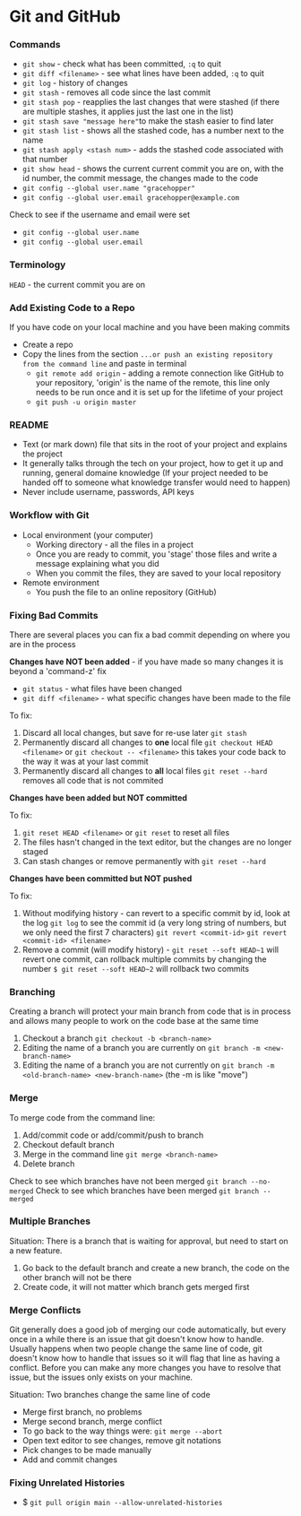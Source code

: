 # Git and GitHub

### Commands
- `git show` - check what has been committed, `:q` to quit
- `git diff <filename>` - see what lines have been added, `:q` to quit
- `git log` - history of changes
- `git stash` - removes all code since the last commit
- `git stash pop` - reapplies the last changes that were stashed (if there are multiple stashes, it applies just the last one in the list)
- `git stash save "message here"`to make the stash easier to find later
- `git stash list` - shows all the stashed code, has a number next to the name
- `git stash apply <stash num>` - adds the stashed code associated with that number
- `git show head` - shows the current current commit you are on, with the id number, the commit message, the changes made to the code
- `git config --global user.name "gracehopper"`
- `git config --global user.email gracehopper@example.com`

Check to see if the username and email were set
- `git config --global user.name`
- `git config --global user.email`

### Terminology
`HEAD` - the current commit you are on


### Add Existing Code to a Repo
If you have code on your local machine and you have been making commits
- Create a repo
- Copy the lines from the section `...or push an existing repository from the command line` and paste in terminal
  -  `git remote add origin` - adding a remote connection like GitHub to your repository, 'origin' is the name of the remote, this line only needs to be run once and it is set up for the lifetime of your project
  - `git push -u origin master`


### README
- Text (or mark down) file that sits in the root of your project and explains the project
- It generally talks through the tech on your project, how to get it up and running, general domaine knowledge (If your project needed to be handed off to someone what knowledge transfer would need to happen)
- Never include username, passwords, API keys


### Workflow with Git
- Local environment (your computer)
  - Working directory - all the files in a project
  - Once you are ready to commit, you 'stage' those files and write a message explaining what you did
  - When you commit the files, they are saved to your local repository
- Remote environment
  - You push the file to an online repository (GitHub)

### Fixing Bad Commits
There are several places you can fix a bad commit depending on where you are in the process

**Changes have NOT been added** - if you have made so many changes it is beyond a 'command-z' fix
- `git status` - what files have been changed
- `git diff <filename>` - what specific changes have been made to the file

To fix:
1. Discard all local changes, but save for re-use later
`git stash`
2. Permanently discard all changes to **one** local file
`git checkout HEAD <filename>` or `git checkout -- <filename>` this takes your code back to the way it was at your last commit
3. Permanently discard all changes to **all** local files
`git reset --hard` removes all code that is not commited

**Changes have been added but NOT committed**

To fix:
1. `git reset HEAD <filename>` or `git reset` to reset all files
2. The files hasn't changed in the text editor, but the changes are no longer staged
3. Can stash changes or remove permanently with `git reset --hard`

**Changes have been committed but NOT pushed**

To fix:
1) Without modifying history - can revert to a specific commit by id, look at the log `git log` to see the commit id (a very long string of numbers, but we only need the first 7 characters) `git revert <commit-id>` `git revert <commit-id> <filename>`
2) Remove a commit (will modify history) - `git reset --soft HEAD~1` will revert one commit, can rollback multiple commits by changing the number `$ git reset --soft HEAD~2` will rollback two commits


### Branching
Creating a branch will protect your main branch from code that is in process and allows many people to work on the code base at the same time
1) Checkout a branch `git checkout -b <branch-name>`
2) Editing the name of a branch you are currently on `git branch -m <new-branch-name>`
3) Editing the name of a branch you are not currently on `git branch -m <old-branch-name> <new-branch-name>` (the -m is like "move")

### Merge
To merge code from the command line:
1) Add/commit code or add/commit/push to branch
2) Checkout default branch
3) Merge in the command line `git merge <branch-name>`
4) Delete branch

Check to see which branches have not been merged `git branch --no-merged`
Check to see which branches have been merged `git branch --merged`

### Multiple Branches
Situation: There is a branch that is waiting for approval, but need to start on a new feature.
1) Go back to the default branch and create a new branch, the code on the other branch will not be there
2) Create code, it will not matter which branch gets merged first


### Merge Conflicts
Git generally does a good job of merging our code automatically, but every once in a while there is an issue that git doesn't know how to handle. Usually happens when two people change the same line of code, git doesn't know how to handle that issues so it will flag that line as having a conflict. Before you can make any more changes you have to resolve that issue, but the issues only exists on your machine.


Situation: Two branches change the same line of code
- Merge first branch, no problems
- Merge second branch, merge conflict
- To go back to the way things were: `git merge --abort`
- Open text editor to see changes, remove git notations
- Pick changes to be made manually
- Add and commit changes

### Fixing Unrelated Histories
- $ `git pull origin main --allow-unrelated-histories`

